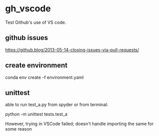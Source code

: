 # gh_vscode
Test Github's use of VS code.

## github issues
https://github.blog/2013-05-14-closing-issues-via-pull-requests/

## create environment
conda env create -f environment.yaml

## unittest
able to run test_a.py from spyder or from terminal:

python -m unittest tests.test_a

However, trying in VSCode failed; doesn't handle importing the same for some reason
